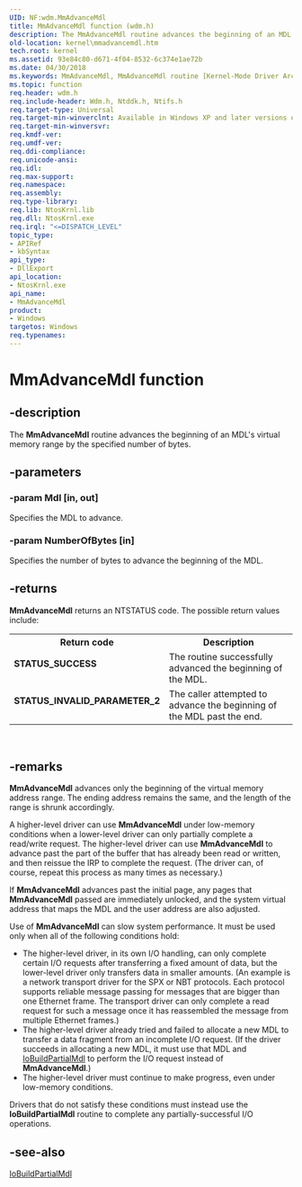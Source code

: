 ```yaml
---
UID: NF:wdm.MmAdvanceMdl
title: MmAdvanceMdl function (wdm.h)
description: The MmAdvanceMdl routine advances the beginning of an MDL's virtual memory range by the specified number of bytes.
old-location: kernel\mmadvancemdl.htm
tech.root: kernel
ms.assetid: 93e84c80-d671-4f04-8532-6c374e1ae72b
ms.date: 04/30/2018
ms.keywords: MmAdvanceMdl, MmAdvanceMdl routine [Kernel-Mode Driver Architecture], k106_14f78a97-f29c-4996-b8aa-94a04b62f11c.xml, kernel.mmadvancemdl, wdm/MmAdvanceMdl
ms.topic: function
req.header: wdm.h
req.include-header: Wdm.h, Ntddk.h, Ntifs.h
req.target-type: Universal
req.target-min-winverclnt: Available in Windows XP and later versions of Windows.
req.target-min-winversvr: 
req.kmdf-ver: 
req.umdf-ver: 
req.ddi-compliance: 
req.unicode-ansi: 
req.idl: 
req.max-support: 
req.namespace: 
req.assembly: 
req.type-library: 
req.lib: NtosKrnl.lib
req.dll: NtosKrnl.exe
req.irql: "<=DISPATCH_LEVEL"
topic_type:
- APIRef
- kbSyntax
api_type:
- DllExport
api_location:
- NtosKrnl.exe
api_name:
- MmAdvanceMdl
product:
- Windows
targetos: Windows
req.typenames: 
---
```


# MmAdvanceMdl function


## -description


The <b>MmAdvanceMdl</b> routine advances the beginning of an MDL's virtual memory range by the specified number of bytes.


## -parameters




### -param Mdl [in, out]

Specifies the MDL to advance.


### -param NumberOfBytes [in]

Specifies the number of bytes to advance the beginning of the MDL.


## -returns



<b>MmAdvanceMdl</b> returns an NTSTATUS code. The possible return values include:

<table>
<tr>
<th>Return code</th>
<th>Description</th>
</tr>
<tr>
<td width="40%">
<dl>
<dt><b>STATUS_SUCCESS</b></dt>
</dl>
</td>
<td width="60%">
The routine successfully advanced the beginning of the MDL. 

</td>
</tr>
<tr>
<td width="40%">
<dl>
<dt><b>STATUS_INVALID_PARAMETER_2</b></dt>
</dl>
</td>
<td width="60%">
The caller attempted to advance the beginning of the MDL past the end.

</td>
</tr>
</table>
 




## -remarks



<b>MmAdvanceMdl</b> advances only the beginning of the virtual memory address range. The ending address remains the same, and the length of the range is shrunk accordingly.

A higher-level driver can use <b>MmAdvanceMdl</b> under low-memory conditions when a lower-level driver can only partially complete a read/write request. The higher-level driver can use <b>MmAdvanceMdl</b> to advance past the part of the buffer that has already been read or written, and then reissue the IRP to complete the request. (The driver can, of course, repeat this process as many times as necessary.)

If <b>MmAdvanceMdl</b> advances past the initial page, any pages that <b>MmAdvanceMdl</b> passed are immediately unlocked, and the system virtual address that maps the MDL and the user address are also adjusted.

Use of <b>MmAdvanceMdl</b> can slow system performance. It must be used only when all of the following conditions hold:

<ul>
<li>
The higher-level driver, in its own I/O handling, can only complete certain I/O requests after transferring a fixed amount of data, but the lower-level driver only transfers data in smaller amounts. (An example is a network transport driver for the SPX or NBT protocols. Each protocol supports reliable message passing for messages that are bigger than one Ethernet frame. The transport driver can only complete a read request for such a message once it has reassembled the message from multiple Ethernet frames.)

</li>
<li>
The higher-level driver already tried and failed to allocate a new MDL to transfer a data fragment from an incomplete I/O request. (If the driver succeeds in allocating a new MDL, it must use that MDL and <a href="https://docs.microsoft.com/windows-hardware/drivers/ddi/content/wdm/nf-wdm-iobuildpartialmdl">IoBuildPartialMdl</a> to perform the I/O request instead of <b>MmAdvanceMdl</b>.)

</li>
<li>
The higher-level driver must continue to make progress, even under low-memory conditions.

</li>
</ul>
Drivers that do not satisfy these conditions must instead use the <b>IoBuildPartialMdl</b> routine to complete any partially-successful I/O operations.




## -see-also




<a href="https://docs.microsoft.com/windows-hardware/drivers/ddi/content/wdm/nf-wdm-iobuildpartialmdl">IoBuildPartialMdl</a>
 

 

